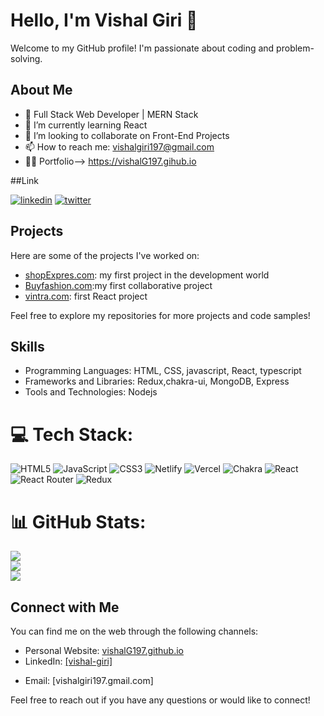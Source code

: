 # Hello, I'm Vishal Giri 👋

Welcome to my GitHub profile! I'm passionate about coding and problem-solving.

## About Me

- 💼 Full Stack Web Developer | MERN Stack
- 🌱 I’m currently learning React
- 👯 I’m looking to collaborate on Front-End Projects
- 📫 How to reach me: vishalgiri197@gmail.com
- 👩‍🚒 Portfolio--> https://vishalG197.gihub.io
 




##Link
<!--[![portfolio](https://img.shields.io/badge/my_portfolio-000?style=for-the-badge&logo=ko-fi&logoColor=white)](https://vishalG197.gihub.io) -->

[![linkedin](https://img.shields.io/badge/linkedin-0A66C2?style=for-the-badge&logo=linkedin&logoColor=white)](https://www.linkedin.com/in/vishal-giri-833180175/)
[![twitter](https://img.shields.io/badge/twitter-1DA1F2?style=for-the-badge&logo=youtube&logoColor=white)](https://www.youtube.com/@Dev_As_U_Vish-xk9se/featured)


## Projects

Here are some of the projects I've worked on:

- [shopExpres.com]([link-to-project-1](https://marvelous-crostata-edb007.netlify.app/)): my first project in the development world
- [Buyfashion.com]([link-to-project-2](https://fastidious-melba-d436e9.netlify.app/)):my first collaborative project
- [vintra.com](link-to-project-3): first React project

Feel free to explore my repositories for more projects and code samples!

## Skills

- Programming Languages: HTML, CSS, javascript, React, typescript
- Frameworks and Libraries: Redux,chakra-ui, MongoDB, Express
- Tools and Technologies: Nodejs


# 💻 Tech Stack:
![HTML5](https://img.shields.io/badge/html5-%23E34F26.svg?style=for-the-badge&logo=html5&logoColor=white) ![JavaScript](https://img.shields.io/badge/javascript-%23323330.svg?style=for-the-badge&logo=javascript&logoColor=%23F7DF1E) ![CSS3](https://img.shields.io/badge/css3-%231572B6.svg?style=for-the-badge&logo=css3&logoColor=white) ![Netlify](https://img.shields.io/badge/netlify-%23000000.svg?style=for-the-badge&logo=netlify&logoColor=#00C7B7) ![Vercel](https://img.shields.io/badge/vercel-%23000000.svg?style=for-the-badge&logo=vercel&logoColor=white)   ![Chakra](https://img.shields.io/badge/chakra-%234ED1C5.svg?style=for-the-badge&logo=chakraui&logoColor=white)  ![React](https://img.shields.io/badge/react-%2320232a.svg?style=for-the-badge&logo=react&logoColor=%2361DAFB) ![React Router](https://img.shields.io/badge/React_Router-CA4245?style=for-the-badge&logo=react-router&logoColor=white) ![Redux](https://img.shields.io/badge/redux-%23593d88.svg?style=for-the-badge&logo=redux&logoColor=white) 
# 📊 GitHub Stats:
![](https://github-readme-stats.vercel.app/api?username=vishalG197&theme=react&hide_border=false&include_all_commits=true&count_private=true)<br/>
![](https://github-readme-streak-stats.herokuapp.com/?user=vishalG197&theme=react&hide_border=false)<br/>
![](https://github-readme-stats.vercel.app/api/top-langs/?username=vishalG197&theme=react&hide_border=false&include_all_commits=true&count_private=true&layout=compact)

<!-- ## Contributions

I enjoy contributing to the open-source community and helping others. Some of my notable contributions include:

- [Contribution 1](link-to-contribution-1): Description or impact of the contribution
- [Contribution 2](link-to-contribution-2): Description or impact of the contribution
- [Contribution 3](link-to-contribution-3): Description or impact of the contribution -->

<!-- ## Blog

I occasionally write blog posts on various topics. Check out my latest articles:

- [Blog Post 1](link-to-blog-post-1): Brief summary or key takeaways
- [Blog Post 2](link-to-blog-post-2): Brief summary or key takeaways
- [Blog Post 3](link-to-blog-post-3): Brief summary or key takeaways -->

## Connect with Me

You can find me on the web through the following channels:

- Personal Website: [vishalG197.github.io](https://vishalG197.gihub.io)
- LinkedIn: [[vishal-giri]](https://www.linkedin.com/in/vishal-giri-833180175/)
<!-- - Twitter: [Your Twitter handle] -->
- Email: [vishalgiri197.gmail.com]

Feel free to reach out if you have any questions or would like to connect!

